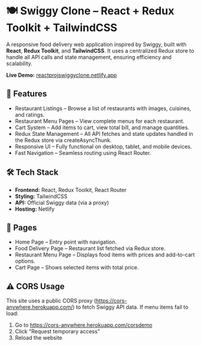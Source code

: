 <h1>🍽️ Swiggy Clone – React + Redux Toolkit + TailwindCSS</h1>
<p>
  A responsive food delivery web application inspired by Swiggy, built with <strong>React</strong>, <strong>Redux Toolkit</strong>, and <strong>TailwindCSS</strong>.
  It uses a centralized Redux store to handle all API calls and state management, ensuring efficiency and scalability.
</p>

<p><strong>Live Demo:</strong> <a href="https://reactprojswiggyclone.netlify.app">reactprojswiggyclone.netlify.app</a></p>

<h2>🚀 Features</h2>
<ul>
  <li>Restaurant Listings – Browse a list of restaurants with images, cuisines, and ratings.</li>
  <li>Restaurant Menu Pages – View complete menus for each restaurant.</li>
  <li>Cart System – Add items to cart, view total bill, and manage quantities.</li>
  <li>Redux State Management – All API fetches and state updates handled in the Redux store via createAsyncThunk.</li>
  <li>Responsive UI – Fully functional on desktop, tablet, and mobile devices.</li>
  <li>Fast Navigation – Seamless routing using React Router.</li>
</ul>

<h2>🛠 Tech Stack</h2>
<ul>
  <li><strong>Frontend:</strong> React, Redux Toolkit, React Router</li>
  <li><strong>Styling:</strong> TailwindCSS</li>
  <li><strong>API:</strong> Official Swiggy data (via a proxy)</li>
  <li><strong>Hosting:</strong> Netlify</li>
</ul>

<h2>📄 Pages</h2>
<ul>
  <li>Home Page – Entry point with navigation.</li>
  <li>Food Delivery Page – Restaurant list fetched via Redux store.</li>
  <li>Restaurant Menu Page – Displays food items with prices and add-to-cart options.</li>
  <li>Cart Page – Shows selected items with total price.</li>
</ul>

<h2>⚠️ CORS Usage</h2>
<p>
  This site uses a public CORS proxy (<a href="https://cors-anywhere.herokuapp.com/">https://cors-anywhere.herokuapp.com/</a>) to fetch Swiggy API data.
  If menu items fail to load:
</p>
<ol>
  <li>Go to <a href="https://cors-anywhere.herokuapp.com/corsdemo">https://cors-anywhere.herokuapp.com/corsdemo</a></li>
  <li>Click "Request temporary access"</li>
  <li>Reload the website</li>
</ol>
